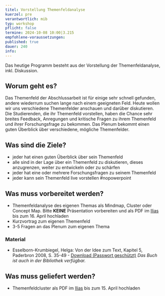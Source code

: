 ```yaml
---
titel: Vorstellung Themenfeldanalyse
kuerzel: pre
verantwortlich: mib
typ: workshop
pflicht: false
termine: 2024-10-08 10:00|3.215
empfohlene-voraussetzungen: 
published: true
dauer: 240
info:
---
```

Das heutige Programm besteht aus der Vorstellung der Themenfeldanalyse, inkl. Diskussion.

## Worum geht es?

Das Themenfeld der Abschlussarbeit ist für einige sehr schnell gefunden, andere wiederrum suchen lange nach einem geeigneten Feld. Heute wollen wir uns verschiedene Themenfelder anschauen und darüber diskutieren. Die Studierenden, die ihr Themenfeld vorstellen, haben die Chance sehr breites Feedback, Anregungen und kritische Fragen zu ihrem Themenfeld und ihrer Forschungsfrage zu bekommen. Das Plenum bekommt einen guten Überblick über verschiedene, mögliche Themenfelder.

## Was sind die Ziele?

- jeder hat einen guten Überblick über sein Themenfeld
- alle sind in der Lage über ein Themenfeld zu diskutieren, dieses anzugrenzen, weiter zu entwickeln oder zu schärfen
- jeder hat eine oder mehrere Forschungsfragen zu seinem Themenfeld
- jeder kann sein Themenfeld live vorstellen #nopowerpoint

## Was muss vorbereitet werden?

- Themenfeldanalyse des eigenen Themas als Mindmap, Cluster oder Concept Map. Bitte **KEINE** Präsentation vorbereiten und als PDF im [Ilias](https://ilu.th-koeln.de/goto.php?target=exc_311245&client_id=thkilu) bis zum 16. April hochladen
- Kurzvortrag zum eigenen Themenfeld
- 3-5 Fragen an das Plenum zum eigenen Thema

### Material

- Esselborn-Krumbiegel, Helga: Von der Idee zum Text, Kapitel 5, Paderbron 2008, S. 35-49 \- [Download (Passwort geschützt)](../../material/von-der-idee-zur-fragestellung.pdf)
  _Das Buch ist auch in der Bibliothek verfügbar._

## Was muss geliefert werden?

- Themenfeldcluster als PDF im [Ilias](https://ilu.th-koeln.de/goto.php?target=exc_311245&client_id=thkilu) bis zum 15. April hochladen
